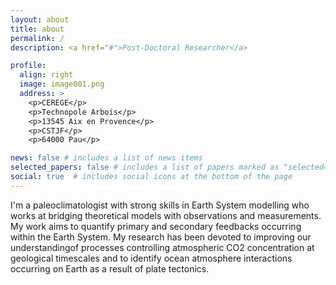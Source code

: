```yaml
---
layout: about
title: about
permalink: /
description: <a href="#">Post-Doctoral Researcher</a>

profile:
  align: right
  image: image001.png
  address: >
    <p>CEREGE</p>
    <p>Technopole Arbois</p>
    <p>13545 Aix en Provence</p>
    <p>CSTJF</p>
    <p>64000 Pau</p>

news: false # includes a list of news items
selected_papers: false # includes a list of papers marked as "selected={true}"
social: true  # includes social icons at the bottom of the page
---
```


I'm a paleoclimatologist with strong skills in Earth System modelling who works at bridging theoretical models with observations and measurements. My work aims to quantify
primary and secondary feedbacks occurring within the Earth System. My research has been devoted to improving our understandingof processes controlling atmospheric CO2 concentration at geological timescales and to identify ocean atmosphere interactions occurring on Earth as a result of plate tectonics.
